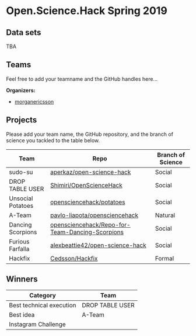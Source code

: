 # Open.Science.Hack Spring 2019

## Data sets

TBA

## Teams

Feel free to add your teamname and the GitHub handles here...

**Organizers:** 
- [morganericsson](https://github.com/morganericsson)

## Projects

Please add your team name, the GitHub repository, and the branch of science you tackled to the table below.

| Team        | Repo                                                                                            | Branch of Science |
| ----------- | ----------------------------------------------------------------------------------------------- | ----------------- |
| sudo-su     | [aperkaz/open-science-hack](https://github.com/aperkaz/open-science-hack)               | Social            |
| DROP TABLE USER     | [Shimiri/OpenScienceHack](https://github.com/Shimiri/OpenScienceHack)         | Social            |
| Unsocial Potatoes | [opensciencehack/potatoes](https://github.com/opensciencehack/potatoes)                   | Social |
| A-Team      | [pavlo-liapota/opensciencehack](https://github.com/pavlo-liapota/opensciencehack)               | Natural           |
| Dancing Scorpions | [opensciencehack/Repo-for-Team-Dancing-Scorpions](https://github.com/opensciencehack/Repo-for-Team-Dancing-Scorpions) | Social |
| Furious Farfalla | [alexbeattie42/open-science-hack](https://github.com/alexbeattie42/open-science-hack) | Social |
| Hackfix| [Cedsson/Hackfix](https://github.com/Cedsson/Hackfix) | Formal |


## Winners

Category | Team
-------- | ----
Best technical execution | DROP TABLE USER
Best idea | A-Team
Instagram Challenge | 
